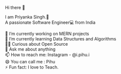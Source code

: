 
Hi there 👋 <br>

I am Priyanka Singh.👧 <br> A passionate Software Engineer💻 from India<br>

🔭 I’m currently working on MERN projects<br>
🌱 I’m currently learning Data Structures and Algorithms<br>
👩‍💻  Curious about Open Source<br>
💬 Ask me about anything<br>
📫 How to reach me: Instagram - @i.pihu.i<br>
😄 You can call me : Pihu<br>
⚡ Fun fact: I love to Teach.<br>

